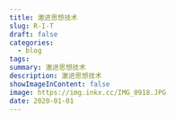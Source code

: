 ```yaml
---
title: 激进思想技术
slug: R-I-T
draft: false
categories:
  - blog
tags:
summary: 激进思想技术
description: 激进思想技术
showImageInContent: false
image: https://img.inkx.cc/IMG_0918.JPG
date: 2020-01-01
---
```

